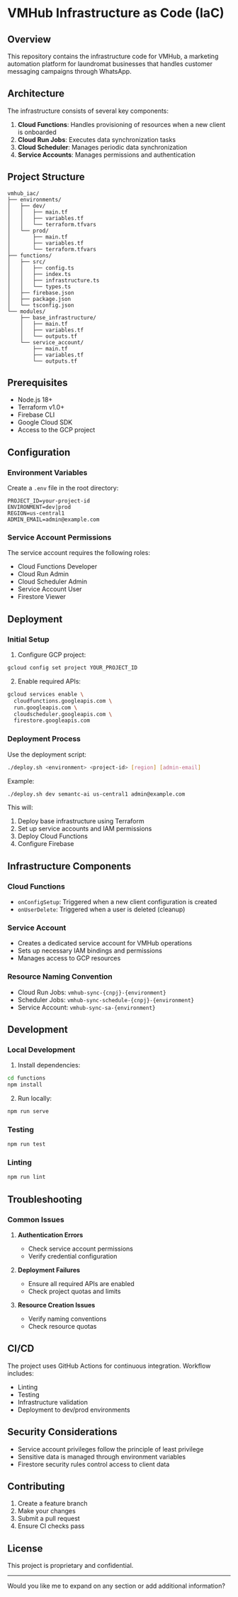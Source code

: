 # VMHub Infrastructure as Code (IaC)

## Overview
This repository contains the infrastructure code for VMHub, a marketing automation platform for laundromat businesses that handles customer messaging campaigns through WhatsApp.

## Architecture
The infrastructure consists of several key components:
1. **Cloud Functions**: Handles provisioning of resources when a new client is onboarded
2. **Cloud Run Jobs**: Executes data synchronization tasks
3. **Cloud Scheduler**: Manages periodic data synchronization
4. **Service Accounts**: Manages permissions and authentication

## Project Structure
```
vmhub_iac/
├── environments/
│   ├── dev/
│   │   ├── main.tf
│   │   ├── variables.tf
│   │   └── terraform.tfvars
│   └── prod/
│       ├── main.tf
│       ├── variables.tf
│       └── terraform.tfvars
├── functions/
│   ├── src/
│   │   ├── config.ts
│   │   ├── index.ts
│   │   ├── infrastructure.ts
│   │   └── types.ts
│   ├── firebase.json
│   ├── package.json
│   └── tsconfig.json
└── modules/
    ├── base_infrastructure/
    │   ├── main.tf
    │   ├── variables.tf
    │   └── outputs.tf
    └── service_account/
        ├── main.tf
        ├── variables.tf
        └── outputs.tf
```

## Prerequisites
- Node.js 18+
- Terraform v1.0+
- Firebase CLI
- Google Cloud SDK
- Access to the GCP project

## Configuration

### Environment Variables
Create a `.env` file in the root directory:
```env
PROJECT_ID=your-project-id
ENVIRONMENT=dev|prod
REGION=us-central1
ADMIN_EMAIL=admin@example.com
```

### Service Account Permissions
The service account requires the following roles:
- Cloud Functions Developer
- Cloud Run Admin
- Cloud Scheduler Admin
- Service Account User
- Firestore Viewer

## Deployment

### Initial Setup
1. Configure GCP project:
```bash
gcloud config set project YOUR_PROJECT_ID
```

2. Enable required APIs:
```bash
gcloud services enable \
  cloudfunctions.googleapis.com \
  run.googleapis.com \
  cloudscheduler.googleapis.com \
  firestore.googleapis.com
```

### Deployment Process
Use the deployment script:
```bash
./deploy.sh <environment> <project-id> [region] [admin-email]
```

Example:
```bash
./deploy.sh dev semantc-ai us-central1 admin@example.com
```

This will:
1. Deploy base infrastructure using Terraform
2. Set up service accounts and IAM permissions
3. Deploy Cloud Functions
4. Configure Firebase

## Infrastructure Components

### Cloud Functions
- `onConfigSetup`: Triggered when a new client configuration is created
- `onUserDelete`: Triggered when a user is deleted (cleanup)

### Service Account
- Creates a dedicated service account for VMHub operations
- Sets up necessary IAM bindings and permissions
- Manages access to GCP resources

### Resource Naming Convention
- Cloud Run Jobs: `vmhub-sync-{cnpj}-{environment}`
- Scheduler Jobs: `vmhub-sync-schedule-{cnpj}-{environment}`
- Service Account: `vmhub-sync-sa-{environment}`

## Development

### Local Development
1. Install dependencies:
```bash
cd functions
npm install
```

2. Run locally:
```bash
npm run serve
```

### Testing
```bash
npm run test
```

### Linting
```bash
npm run lint
```

## Troubleshooting

### Common Issues
1. **Authentication Errors**
   - Check service account permissions
   - Verify credential configuration

2. **Deployment Failures**
   - Ensure all required APIs are enabled
   - Check project quotas and limits

3. **Resource Creation Issues**
   - Verify naming conventions
   - Check resource quotas

## CI/CD
The project uses GitHub Actions for continuous integration. Workflow includes:
- Linting
- Testing
- Infrastructure validation
- Deployment to dev/prod environments

## Security Considerations
- Service account privileges follow the principle of least privilege
- Sensitive data is managed through environment variables
- Firestore security rules control access to client data

## Contributing
1. Create a feature branch
2. Make your changes
3. Submit a pull request
4. Ensure CI checks pass

## License
This project is proprietary and confidential.

---

Would you like me to expand on any section or add additional information?